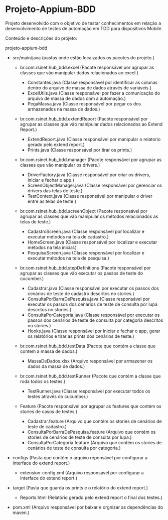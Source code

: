 # Projeto-Appium-BDD

Projeto desenvolvido com o objetivo de testar conhecimentos em relação a desenvolvimento de testes de automação em TDD para dispositivos Mobile.

Conteúdo e descrições do projeto:

projeto-appium-bdd

  - src/main/java (pastas onde estão locaizados os pacotes do projeto.)
  
    - br.com.rsinet.hub_bdd.excel (Pacote responsável por agrupar as classes que vão manipular dados relacionados ao excel.)
      - Constantes.java (Classe responsável por identificar as colunas dentro do arquivo de massa de dados através de variáveis.)
      - ExcelUtils.java (Classe responsável por fazer a comunicação do arquivo de massa de dados com a automação.)
      - PegaMassa.java (Classe responsável por pegar os dos armazenados na massa de dados.)
      
    - br.com.rsinet.hub_bdd.extendReport (Pacote responsável por agrupar as classes que vão manipular dados relacionados ao Extend Report.)
      - ExtendReport.java (Classe responsável por manipular o relatorio gerado pelo extend report.)
      - Prints.java (Classe responsável por tirar os prints.)
      
    - br.com.rsinet.hub_bdd.manager (Pacote responsável por agrupar as classes que vão manipular os drivers.)
      - DriverFactory.java (Classe responsável por criar os drivers, iniciar e fechar o app.)
      - ScreenObjectManager.java (Classe responsável por gerenciar os drivers das telas de teste.)
      - TestContext.java (Classe responsável por manipular o driver entre as telas de teste.)
      
    - br.com.rsinet.hub_bdd.screenObject (Pacote responsável por agrupar as classes que vão manipular os métodos relacionados as telas de teste.)
      - CadastroScreen.java (Classe responsável por localizar e executar métodos na tela de cadastro.)
      - HomeScreen.java (Classe responsável por localizar e executar métodos na tela inicial.)
      - PesquisaScreen.java (Classe responsável por localizar e executar métodos na tela de pesquisa.)
      
    - br.com.rsinet.hub_bdd.stepDefinitions (Pacote responsável por agrupar as classes que vão executar os passos de teste do cucumber.)
      - Cadastrar.java (Classe responsável por executar os passos dos cenários de teste de cadastro descritos no stories.)
      - ConsultaPorBarraDePesquisa.java (Classe responsável por executar os passos dos cenários de teste de consulta por lupa descritos no stories.)
      - ConsultaPorCategoria.java (Classe responsável por executar os passos dos cenários de teste de consulta por categoria descritos no stories.)
      - Hooks.java (Classe responsável por iniciar e fechar o app, gerar os relatórios e tirar as prints dos cenários de teste.)
      
    - br.com.rsinet.hub_bdd.testData (Pacote que contém a classe que contem a massa de dados.)
      - MassaDeDados.xlsx (Arquivo responsável por armazenar os dados da massa de dados.)
      
    - br.com.rsinet.hub_bdd.testRunner (Pacote que contém a classe que roda todos os testes.)
      - TestRunner.java (Classe responsável por executar todos os testes através do cucumber.)
      
    - Feature (Pacote responsável por agrupar as features que contém os stories de casos de testes.)
      - Cadastrar.feature (Arquivo que contém os stories de cenários de teste de cadastro.)
      - ConsultaPorBarraDePesquisa.feature (Arquivo que contém os stories de cenários de teste de consulta por lupa.)
      - ConsultaPorCategoria.feature (Arquivo que contém os stories de cenários de teste de consulta por categoria.)
    
  - configs (Pasta que contém o arquivo reponsável por configurar a interface do extend report.)
    - extension-config.xml (Arquivo responsável por configurar a interface do extend report.)
  
  - target (Pasta que guarda os prints e o relatório do extend report.)
    - Reports.html (Relatório gerado pelo extend report o final dos testes.)
  
  - pom.xml (Arquivo responsável por baixar e orgnizar as dependências do maven.)
